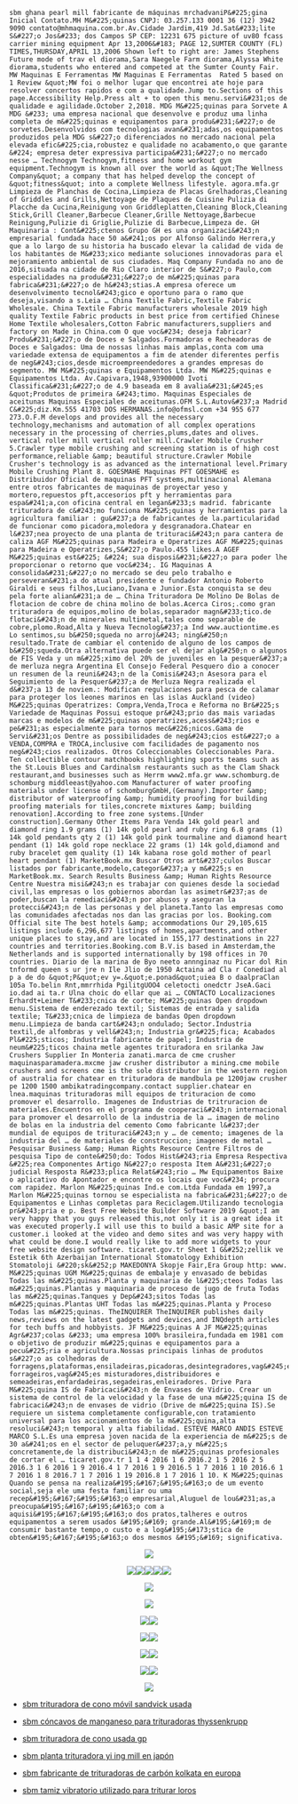 
```
sbm ghana pearl mill fabricante de máquinas mrchadvaniP&#225;gina Inicial Contato.MH M&#225;quinas CNPJ: 03.257.133 0001 36 (12) 3942 9090 contato@mhmaquina.com.br.Av.Cidade Jardim,419 Jd.Sat&#233;lite S&#227;o Jos&#233; dos Campos SP CEP: 12231 675 picture of uv80 fcass carrier mining equipment Apr 13,2006&#183; PAGE 12,SUMTER COUNTY (FL) TIMES,THURSDAY,APRIL 13,2006 Shown left to right are: James Stephens Future mode of trav el diorama,Sara Naegele Farm diorama,Alyssa White diorama,students who entered and competed at the Sumter County Fair. MW Maquinas E Ferramentas MW Maquinas E Ferramentas  Rated 5 based on 1 Review &quot;MW foi o melhor lugar que encontrei ate hoje para resolver concertos rapidos e com a qualidade.Jump to.Sections of this page.Accessibility Help.Press alt + to open this menu.servi&#231;os de qualidade e agilidade.October 2,2018. MDG M&#225;quinas para Sorvete A MDG &#233; uma empresa nacional que desenvolve e produz uma linha completa de m&#225;quinas e equipamentos para produ&#231;&#227;o de sorvetes.Desenvolvidos com tecnologias avan&#231;adas,os equipamentos produzidos pela MDG s&#227;o diferenciados no mercado nacional pela elevada efic&#225;cia,robustez e qualidade no acabamento,o que garante &#224; empresa deter expressiva participa&#231;&#227;o no mercado nesse … Technogym Technogym,fitness and home workout gym equipment.Technogym is known all over the world as &quot;The Wellness Company&quot; a company that has helped develop the concept of &quot;fitness&quot; into a complete Wellness lifestyle. agora.mfa.gr Limpieza de Planchas de Cocina,Limpieza de Placas Grelhadoras,Cleaning of Griddles and Grills,Nettoyage de Plaques de Cuisine Pulizia di Placche da Cucina,Reinigung von Griddleplatten,Cleaning Block,Cleaning Stick,Grill Cleaner,Barbecue Cleaner,Grille Nettoyage,Barbecue Reinigung,Pulizie di Griglie,Pulizie di Barbecue,Limpeza de. GH Maquinaria : Cont&#225;ctenos Grupo GH es una organizaci&#243;n empresarial fundada hace 50 a&#241;os por Alfonso Galindo Herrera,y que a lo largo de su historia ha buscado elevar la calidad de vida de los habitantes de M&#233;xico mediante soluciones innovadoras para el mejoramiento ambiental de sus ciudades. Maq Company Fundada no ano de 2016,situada na cidade de Rio Claro interior de S&#227;o Paulo,com especialidades na produ&#231;&#227;o de m&#225;quinas para fabrica&#231;&#227;o de h&#243;stias.A empresa oferece um desenvolvimento tecnol&#243;gico e oportuno para o ramo que deseja,visando a s.Leia … China Textile Fabric,Textile Fabric Wholesale. China Textile Fabric manufacturers wholesale 2019 high quality Textile Fabric products in best price from certified Chinese Home Textile wholesalers,Cotton Fabric manufacturers,suppliers and factory on Made in China.com O que voc&#234; deseja fabricar? Produ&#231;&#227;o de Doces e Salgados.Formadoras e Recheadoras de Doces e Salgados: Uma de nossas linhas mais amplas,conta com uma variedade extensa de equipamentos a fim de atender diferentes perfis de neg&#243;cios,desde microempreendedores a grandes empresas do segmento. MW M&#225;quinas e Equipamentos Ltda. MW M&#225;quinas e Equipamentos Ltda. Av.Capivara,1948,93900000 Ivoti Classifica&#231;&#227;o de 4.9 baseada em 8 avalia&#231;&#245;es &quot;Produtos de primeira &#243;timo. Maquinas Especiales de aceitunas Maquinas Especiales de aceitunas.OFM S.L.Autov&#237;a Madrid C&#225;diz.Km.555 41703 DOS HERMANAS.info@ofmsl.com +34 955 677 273.O.F.M develops and provides all the necessary technology,mechanisms and automation of all complex operations necessary in the processing of cherries,plums,dates and olives. vertical roller mill vertical roller mill.Crawler Mobile Crusher 5.Crawler type mobile crushing and screening station is of high cost performance,reliable &amp; beautiful structure.Crawler Mobile Crusher's technology is as advanced as the international level.Primary Mobile Crushing Plant 8. GOESMAHE Maquinas PFT GOESMAHE es Distribuidor Oficial de maquinas PFT systems,multinacional Alemana entre otros fabricantes de maquinas de proyectar yeso y mortero,repuestos pft,accesorios pft y herramientas para espa&#241;a,con oficina central en legan&#233;s madrid. fabricante trituradora de c&#243;mo funciona M&#225;quinas y herramientas para la agricultura familiar : gu&#237;a de fabricantes de la.particularidad de funcionar como picadora,moledora y desgranadora.Chatear en l&#237;nea proyecto de una planta de trituraci&#243;n para cantera de caliza AGF M&#225;quinas para Madeira e Operatrizes AGF M&#225;quinas para Madeira e Operatrizes,S&#227;o Paulo.455 likes.A AGEF M&#225;quinas est&#225; &#224; sua disposi&#231;&#227;o para poder lhe proporcionar o retorno que voc&#234;. IG Maquinas A consolida&#231;&#227;o no mercado se deu pelo trabalho e perseveran&#231;a do atual presidente e fundador Antonio Roberto Giraldi e seus filhos,Luciano,Ivana e Junior.Esta conquista se deu pela forte alian&#231;a de … China Trituradora De Molino De Bolas de flotacion de cobre de china molino de bolas.Acerca Ciros;.como gran trituradora de equipos,molino de bolas,separador magn&#233;tico.de flotaci&#243;n de minerales multimetal,tales como separable de cobre,plomo.Road,Alta y Nueva Tecnolog&#237;a Ind www.auctiontime.es Lo sentimos,su b&#250;squeda no arroj&#243; ning&#250;n resultado.Trate de cambiar el contenido de alguno de los campos de b&#250;squeda.Otra alternativa puede ser el dejar alg&#250;n o algunos de FIS Veda y un m&#225;ximo del 20% de juveniles en la pesquer&#237;a de merluza negra Argentina El Consejo Federal Pesquero dio a conocer un resumen de la reuni&#243;n de la Comisi&#243;n Asesora para el Seguimiento de la Pesquer&#237;a de Merluza Negra realizada el d&#237;a 13 de noviem.: Modifican regulaciones para pesca de calamar para proteger los leones marinos en las islas Auckland (video) M&#225;quinas Operatrizes: Compra,Venda,Troca e Reforma no Br&#225;s Variedade de Maquinas Possui estoque pr&#243;prio das mais variadas marcas e modelos de m&#225;quinas operatrizes,acess&#243;rios e pe&#231;as especialmente para tornos mec&#226;nicos.Gama de Servi&#231;os Dentre as possibilidades de neg&#243;cios est&#227;o a VENDA,COMPRA e TROCA,inclusive com facilidades de pagamento nos neg&#243;cios realizados. Otros Coleccionables Coleccionables Para. Ten collectible contour matchbooks highlighting sports teams such as the St.Louis Blues and Cardinalsm restaurants such as the Clam Shack restaurant,and businesses such as Herrm www2.mfa.gr www.schomburg.de schomburg middleeast@yahoo.com Manufacturer of water proofing materials under license of schomburgGmbH,(Germany).Importer &amp; distributor of waterproofing &amp; humidity proofing for building proofing materials for tiles,concrete mixtures &amp; building renovation].According to free zone systems.[Under construction].Germany Other Items Para Venda 14k gold pearl and diamond ring 1.9 grams (1) 14k gold pearl and ruby ring 6.8 grams (1) 14k gold pendants qty 2 (1) 14k gold pink tourmaline and diamond heart pendant (1) 14k gold rope necklace 22 grams (1) 14k gold,diamond and ruby bracelet gem quality (1) 14k kabana rose gold mother of pearl heart pendant (1) MarketBook.mx Buscar Otros art&#237;culos Buscar listados por fabricante,modelo,categor&#237;a y m&#225;s en MarketBook.mx. Search Results Business &amp; Human Rights Resource Centre Nuestra misi&#243;n es trabajar con quienes desde la sociedad civil,las empresas o los gobiernos abordan las asimetr&#237;as de poder,buscan la remediaci&#243;n por abusos y aseguran la protecci&#243;n de las personas y del planeta.Tanto las empresas como las comunidades afectadas nos dan las gracias por los. Booking.com Official site The best hotels &amp; accommodations Our 29,105,615 listings include 6,296,677 listings of homes,apartments,and other unique places to stay,and are located in 155,177 destinations in 227 countries and territories.Booking.com B.V.is based in Amsterdam,the Netherlands and is supported internationally by 198 offices in 70 countries. Diario de la marina de Byo neeto annnginaz nu Picar dol Rin tnformd queen s ur jre n Ile Jlio de 1950 Actaina ad Cla r Conediad al p a de do &quot;P&quot;ev y=.&quot;e.ponad&quot;uiea B o daalpraClan 105a To.belin Rnt,mmrrhida PgilitgUOO4 celetocti onedctr JseA.Gaci io.dad ai ta.r Ulna choic do ellar que ai … CONTACTO Localizaciones Erhardt+Leimer T&#233;cnica de corte; M&#225;quinas Open dropdown menu.Sistema de enderezado textil; Sistemas de entrada y salida textile; T&#233;cnica de limpieza de bandas Open dropdown menu.Limpieza de banda cart&#243;n ondulado; Sector.Industria textil,de alfombras y vell&#243;n; Industria gr&#225;fica; Acabados Pl&#225;sticos; Industria fabricante de papel; Industria de neum&#225;ticos chaina metle agentes trituradora en srilanka Jaw Crushers Supplier In Monteria zanati.marca de cme crusher maquinasparamadera.mxcme jaw crusher distributor a mining.cme mobile crushers and screens cme is the sole distributor in the western region of australia for chatear en trituradora de mandbula pe 1200jaw crusher pe 1200 1500 ambikatradingcompany.contact supplier.chatear en lnea.maquinas trituradoras mill equipos de trituracion de como promover el desarrollo. Imagenes de Industrias de tritruracion de materiales.Encuentros en el programa de cooperaci&#243;n internacional para promover el desarrollo de la industria de la … imagen de molino de bolas en la industria del cemento Como fabricante l&#237;der mundial de equipos de trituraci&#243;n y … de cemento; imagenes de la industria del … de materiales de construccion; imagenes de metal … Pesquisar Business &amp; Human Rights Resource Centre Filtros de pesquisa Tipo de conte&#250;do: Todos Hist&#243;ria Empresa Respectiva &#225;rea Componentes Artigo N&#227;o resposta Item A&#231;&#227;o judicial Resposta R&#233;plica Relat&#243;rio … Mw Equipamentos Baixe o aplicativo do Apontador e encontre os locais que voc&#234; procura com rapidez. Marlon M&#225;quinas Ind.e com.Ltda Fundada em 1997,a Marlon M&#225;quinas tornou se especialista na fabrica&#231;&#227;o de Equipamentos e Linhas completas para Reciclagem.Utilizando tecnologia pr&#243;pria e p. Best Free Website Builder Software 2019 &quot;I am very happy that you guys released this,not only it is a great idea it was executed properly.I will use this to build a basic AMP site for a customer.i looked at the video and demo sites and was very happy with what could be done.I would really like to add more widgets to your free website design software. ticaret.gov.tr Sheet 1 G&#252;zellik ve Estetik 6th Azerbaijan International Stomatology Exhibition Stomatoloji &#220;sk&#252;p MAKEDONYA Skopje Fair,Era Group http: www. M&#225;quinas UGM M&#225;quinas de embalaje y envasado de bebidas Todas las m&#225;quinas.Planta y maquinaria de l&#225;cteos Todas las m&#225;quinas.Plantas y maquinaria de proceso de jugo de fruta Todas las m&#225;quinas.Tanques y Dep&#243;sitos Todas las m&#225;quinas.Plantas UHT Todas las m&#225;quinas.Planta y Proceso Todas las m&#225;quinas. TheINQUIRER TheINQUIRER publishes daily news,reviews on the latest gadgets and devices,and INQdepth articles for tech buffs and hobbyists. JF M&#225;quinas A JF M&#225;quinas Agr&#237;colas &#233; uma empresa 100% brasileira,fundada em 1981 com o objetivo de produzir m&#225;quinas e equipamentos para a pecu&#225;ria e agricultura.Nossas principais linhas de produtos s&#227;o as colhedoras de forragens,plataformas,ensiladeiras,picadoras,desintegradores,vag&#245;es forrageiros,vag&#245;es misturadores,distribuidores e semeadeiras,enfardadeiras,segadeiras,enleiradores. Drive Para M&#225;quina IS de Fabricaci&#243;n de Envases de Vidrio. Crear un sistema de control de la velocidad y la fase de una m&#225;quina IS de fabricaci&#243;n de envases de vidrio (Drive de m&#225;quina IS).Se requiere un sistema completamente configurable,con tratamiento universal para los accionamientos de la m&#225;quina,alta resoluci&#243;n temporal y alta fiabilidad. ESTEVE MARCO ANDIS ESTEVE MARCO S.L.Es una empresa joven nacida de la experiencia de m&#225;s de 30 a&#241;os en el sector de peluquer&#237;a,y m&#225;s concretamente,de la distribuci&#243;n de m&#225;quinas profesionales de cortar el … ticaret.gov.tr 1 1 4 2016 1 6 2016.2 1 5 2016 2 5 2016.3 1 6 2016 1 9 2016.4 1 7 2016 1 9 2016.5 1 7 2016 1 10 2016.6 1 7 2016 1 8 2016.7 1 7 2016 1 19 2016.8 1 7 2016 1 10. K M&#225;quinas Quando se pensa na realiza&#195;&#167;&#195;&#163;o de um evento social,seja ele uma festa familiar ou uma recep&#195;&#167;&#195;&#163;o empresarial,Aluguel de lou&#231;as,a preocupa&#195;&#167;&#195;&#163;o com a aquisi&#195;&#167;&#195;&#163;o dos pratos,talheres e outros equipamentos a serem usados &#195;&#169; grande.Al&#195;&#169;m de consumir bastante tempo,o custo e a log&#195;&#173;stica de obten&#195;&#167;&#195;&#163;o dos mesmos &#195;&#169; significativa. 
```

<div align="center">

<a href="https://es-crusher.shibang-china.com/github&k=sbm+ghana+pearl+mill+fabricante+de+m%C3%A1quinas+mrchadvani"><img src="https://static.shibang-china.com/es/crusher/logo.jpg"></a>

<a href="https://es-crusher.shibang-china.com/github&k=sbm+ghana+pearl+mill+fabricante+de+m%C3%A1quinas+mrchadvani"><img src="https://static.shibang-china.com/es/crusher/index.jpg"></a><a href="https://es-crusher.shibang-china.com/material.htmlgithub&k=sbm+ghana+pearl+mill+fabricante+de+m%C3%A1quinas+mrchadvani"><img src="https://static.shibang-china.com/es/crusher/material.jpg"></a><a href="https://es-crusher.shibang-china.com/application.htmlgithub&k=sbm+ghana+pearl+mill+fabricante+de+m%C3%A1quinas+mrchadvani"><img src="https://static.shibang-china.com/es/crusher/application.jpg"></a><a href="https://es-crusher.shibang-china.com/aboutus.htmlgithub&k=sbm+ghana+pearl+mill+fabricante+de+m%C3%A1quinas+mrchadvani"><img src="https://static.shibang-china.com/es/crusher/aboutus.jpg"></a><a href="https://es-crusher.shibang-china.com/contact.htmlgithub&k=sbm+ghana+pearl+mill+fabricante+de+m%C3%A1quinas+mrchadvani"><img src="https://static.shibang-china.com/es/crusher/contact.jpg"></a>

<a href="https://es-crusher.shibang-china.com/github&k=sbm+ghana+pearl+mill+fabricante+de+m%C3%A1quinas+mrchadvani"><img src="https://static.shibang-china.com/es/crusher/banner.jpg"></a>

<a href="https://swt.shibang-china.com/github&k=sbm+ghana+pearl+mill+fabricante+de+m%C3%A1quinas+mrchadvani"><img src="https://static.shibang-china.com/es/crusher/text.jpg"></a>

<a href="https://swt.shibang-china.com/github&k=sbm+ghana+pearl+mill+fabricante+de+m%C3%A1quinas+mrchadvani"><img src="https://static.shibang-china.com/es/crusher/chat.jpg"></a><a href="https://es-crusher.shibang-china.com/contact.htmlgithub&k=sbm+ghana+pearl+mill+fabricante+de+m%C3%A1quinas+mrchadvani"><img src="https://static.shibang-china.com/es/crusher/message.jpg"></a>

<a href="https://es-crusher.shibang-china.com/products/pe.htmlgithub&k=sbm+ghana+pearl+mill+fabricante+de+m%C3%A1quinas+mrchadvani"><img src="https://static.shibang-china.com/es/crusher/pe.jpg"></a><a href="https://es-crusher.shibang-china.com/products/pf.htmlgithub&k=sbm+ghana+pearl+mill+fabricante+de+m%C3%A1quinas+mrchadvani"><img src="https://static.shibang-china.com/es/crusher/pf.jpg"></a>

<a href="https://es-crusher.shibang-china.com/products/hpt.htmlgithub&k=sbm+ghana+pearl+mill+fabricante+de+m%C3%A1quinas+mrchadvani"><img src="https://static.shibang-china.com/es/crusher/hpt.jpg"></a><a href="https://es-crusher.shibang-china.com/products/vsi.htmlgithub&k=sbm+ghana+pearl+mill+fabricante+de+m%C3%A1quinas+mrchadvani"><img src="https://static.shibang-china.com/es/crusher/vsi.jpg"></a>

<a href="https://es-crusher.shibang-china.com/products/klv.htmlgithub&k=sbm+ghana+pearl+mill+fabricante+de+m%C3%A1quinas+mrchadvani"><img src="https://static.shibang-china.com/es/crusher/klv.jpg"></a><a href="https://es-crusher.shibang-china.com/products/portable.htmlgithub&k=sbm+ghana+pearl+mill+fabricante+de+m%C3%A1quinas+mrchadvani"><img src="https://static.shibang-china.com/es/crusher/portable.jpg"></a>

<a href="https://swt.shibang-china.com/github&k=sbm+ghana+pearl+mill+fabricante+de+m%C3%A1quinas+mrchadvani"><img src="https://static.shibang-china.com/es/crusher/case.jpg"></a>

</div>


* [sbm trituradora de cono móvil sandvick usada](sbm%20trituradora%20de%20cono%20m%C3%B3vil%20sandvick%20usada.md)

* [sbm cóncavos de manganeso para trituradoras thyssenkrupp](sbm%20c%C3%B3ncavos%20de%20manganeso%20para%20trituradoras%20thyssenkrupp.md)

* [sbm trituradora de cono usada gp](sbm%20trituradora%20de%20cono%20usada%20gp.md)

* [sbm planta trituradora yi ing mill en japón](sbm%20planta%20trituradora%20yi%20ing%20mill%20en%20jap%C3%B3n.md)

* [sbm fabricante de trituradoras de carbón kolkata en europa](sbm%20fabricante%20de%20trituradoras%20de%20carb%C3%B3n%20kolkata%20en%20europa.md)

* [sbm tamiz vibratorio utilizado para triturar loros](sbm%20tamiz%20vibratorio%20utilizado%20para%20triturar%20loros.md)